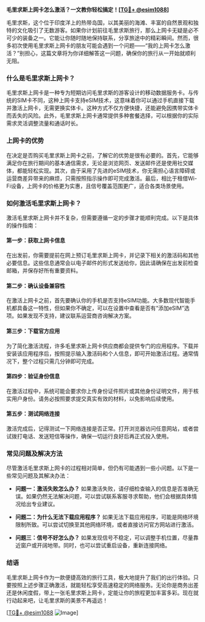 **毛里求斯上网卡怎么激活？一文教你轻松搞定！[[TG💪+ @esim1088](https://t.me/s/esim1088)]**

毛里求斯，这个位于印度洋上的热带岛国，以其美丽的海滩、丰富的自然景观和独特的文化吸引了无数游客。如果你计划前往毛里求斯旅行，那么上网卡无疑是必不可少的装备之一。它能让你随时随地保持联系，分享旅途中的精彩瞬间。然而，很多初次使用毛里求斯上网卡的朋友可能会遇到一个问题——“我的上网卡怎么激活？”别担心，这篇文章将为你详细解答这一问题，确保你的旅行从一开始就顺利无阻。

### 什么是毛里求斯上网卡？

毛里求斯上网卡是一种专为短期访问毛里求斯的游客设计的移动数据服务卡。与传统的SIM卡不同，这种上网卡支持eSIM技术，这意味着你可以通过手机直接下载并激活上网卡，无需更换实体卡。这种方式不仅方便快捷，还能避免因携带实体卡而丢失的风险。此外，毛里求斯上网卡通常提供多种套餐选择，可以根据你的实际需求灵活调整流量和通话时长。

### 上网卡的优势

在决定是否购买毛里求斯上网卡之前，了解它的优势是很有必要的。首先，它能够满足你在旅行期间的基本通信需求，无论是浏览网页、发送邮件还是使用社交媒体，都能轻松实现。其次，由于采用了先进的eSIM技术，你无需担心语言障碍或运营商差异带来的麻烦，只需按照指示操作即可完成激活。最后，相比于租借Wi-Fi设备，上网卡的价格更为实惠，且信号覆盖范围更广，适合各类场景使用。

### 如何激活毛里求斯上网卡？

激活毛里求斯上网卡并不复杂，但需要遵循一定的步骤才能顺利完成。以下是具体的操作指南：

#### 第一步：获取上网卡信息
在出发前，你需要提前在网上预订毛里求斯上网卡，并记录下相关的激活码和其他必要信息。这些信息通常会以电子邮件的形式发送给你，因此请确保在出发前检查邮箱，并保存好所有重要资料。

#### 第二步：确认设备兼容性
在激活上网卡之前，首先要确认你的手机是否支持eSIM功能。大多数现代智能手机都具备这一特性，但如果你不确定，可以在设置中查看是否有“添加eSIM”选项。如果发现不支持，建议联系运营商咨询解决方案。

#### 第三步：下载官方应用
为了简化激活流程，许多毛里求斯上网卡供应商都会提供专门的应用程序。下载并安装该应用程序后，按照提示输入激活码和个人信息，即可开始激活过程。通常情况下，整个过程只需几分钟即可完成。

#### 第四步：验证身份信息
在激活过程中，系统可能会要求你上传身份证件照片或其他身份证明文件，用于核实用户身份。请务必按照要求提交真实有效的材料，以免影响后续使用。

#### 第五步：测试网络连接
激活完成后，记得测试一下网络连接是否正常。打开浏览器访问任意网站，或者尝试拨打电话、发送短信等操作，确保一切运行良好后再正式投入使用。

### 常见问题及解决方法

尽管激活毛里求斯上网卡的过程相对简单，但仍有可能遇到一些小问题。以下是一些常见问题及其解决办法：

- **问题一：激活失败怎么办？**
  如果激活失败，请仔细检查输入的信息是否准确无误。如果仍然无法解决问题，可以尝试联系客服寻求帮助，他们会根据具体情况给出专业建议。

- **问题二：为什么无法下载应用程序？**
  如果无法下载应用程序，可能是网络环境限制所致。可以尝试切换至其他网络环境，或者直接访问官方网站进行激活。

- **问题三：信号不好怎么办？**
  如果发现信号不稳定，可以调整手机位置，尽量靠近窗户或开阔地带。同时，也可以尝试重启设备，重新连接网络。

### 结语

毛里求斯上网卡作为一款便捷高效的旅行工具，极大地提升了我们的出行体验。只要按照上述步骤正确激活，就能轻松享受高速稳定的网络服务。无论你是商务出差还是休闲度假，带上一张毛里求斯上网卡，定能让你的旅程更加丰富多彩。现在就行动起来吧，让毛里求斯的美景不再遥远！

[[TG💪+ @esim1088](https://t.me/s/esim1088) ![Image](https://i.postimg.cc/4NQfJmqS/Snipaste-2025-05-13-00-14-12.png)]
